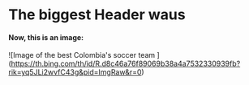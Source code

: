 # The biggest Header waus

#### Now, this is an image:

![Image of the best Colombia's soccer team ] (https://th.bing.com/th/id/R.d8c46a76f89069b38a4a7532330939fb?rik=yq5JLi2wvfC43g&pid=ImgRaw&r=0)
